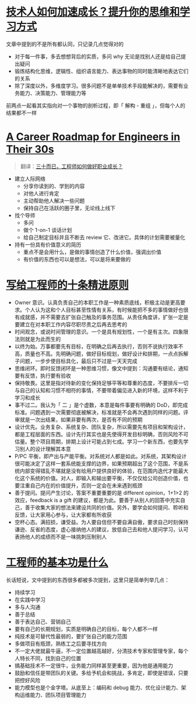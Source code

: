 # [技术人如何加速成长？提升你的思维和学习方式](https://mp.weixin.qq.com/s/EMZrnDRGCoIAloSFr1js5w)

文章中提到的不是所有都认同，只记录几点觉得对的

- 对于每一件事，多去想想背后的实质，多问 why 无论是找别人还是给自己提出疑问
- 锻炼结构化思维，逻辑性、组织语言能力、表达事物的同时能清晰地表达它们的关系
- 除了深度以外，多维度学习。很多问题不是单单技术手段能解决的，需要有业务能力、决策能力、管理能力等

前两点一起看其实指向对一个事物的剖析过程，即「 解构 - 重组 」，但每个人的结果都不一样

# [A Career Roadmap for Engineers in Their 30s](https://medium.com/swlh/a-career-roadmap-for-engineers-in-their-30s-b478117c5922)

> 翻译：[三十而已，工程师如何做好职业成长？](https://mp.weixin.qq.com/s/Bh9ZAeUr7nThOzoVlIDwzQ)

- 建立人际网络
    - 分享你读到的、学到的内容
    - 对他人进行肯定
    - 主动帮助他人解决一些问题
    - 保持自己在活跃的圈子里，无论线上线下
- 找个导师
    - 多问
    - 做个 1-on-1 谈话计划
    - 给自己制定目标并且不断去 review 它、改进它。具体的计划需要被量化
- 持有一份具有价值意义的简历
    - 重点不是会用什么，是做的事情创造了什么价值，强调出价值
    - 有价值的东西也可以是想法，可以是将来要做的

# [写给工程师的十条精进原则](https://tech.meituan.com/2018/08/16/10-principles-for-engineers.html)

- Owner 意识。认真负责自己的本职工作是一种素质底线，积极主动是更高要求。个人认为这和个人目标甚至性情有关系，有时候能把不多的事情做好也很有成就感，并不需要去扩张自己触及的事务范围。从责任角度讲，扩张一定是要建立在对本职工作内容尽职尽责之后再去思考的
- 时间观念，或说时间管理的意识。一个是具有规划性，一个是有主次。四象限法则就是为此而生的
- 以终为始。万事都要先有目标，在明确之后再去执行，否则不说执行效率不高，质量也不高。先明确问题，做好目标规划，做好设计和排期，一点点拆解子问题，一步步使目标具化，最后只不过是一天天完成
- 思维闭环。即时反馈闭环是一种思维习惯，像文中提到：沟通要有结论，通知要有反馈，执行要有验收
- 保持敬畏。这里是指对待新的变化保持足够平等和尊重的态度，不要排斥一切与自己的认知和习惯不相符的事情，不要带着偏见进入新的环境，这样不利于学习和成长
- 事不过二。我认为「 二 」是个虚数，本意是每件事要有明确的 DoD，即完成标准。问题遇到一次需要彻底被解决，标准就是不会再次遇到同样的问题。评审就是一次出结果，如果非要有两次，是否有不同的预期
- 设计优先。业务复杂、系统复杂、团队复杂，所以需要先有项目和架构设计，都是工程层面的东西。设计先行其实也是先使得开发目标明确，否则风险不可估量。整个项目周期，排期上设计可能占到七成。学习一个新东西，也要先学习别人的设计理解其本意
- P/PC 平衡，即产出与产能平衡。对系统对人都是如此。对系统，其架构设计很可能决定了这样一套系统能支撑的边界，如果预期超出了这个范围，不是系统内部变得错乱不堪就是没有给用户提供良好的体验，在范围内迭代才能最大化这个系统的价值。对人，即输入和输出要平衡，不仅仅给公司创造价值，也要注重自己内在的价值提升，否则一定会在未来遇到瓶颈
- 善于提问。提问产生讨论，答案不重要重要的是 different opinion，1+1>2 的效应，feedback is a gift 的建议，都是为此。要善于从别人的回答中充实自己，善于收集大家的想法来建设共同的价值。另外，要学会如何提问、聆听和反馈，让大家用心参与，让大家都有所收获
- 空杯心态。满招损，谦受益。为人要自信但不要自满自傲，要求自己时刻保持谦逊、反省的态度，虚心接纳他人的建议，放低自己去和他人提问学习，认可表扬他人的成绩而不是一味挑刺压制别人

# [工程师的基本功是什么](https://mp.weixin.qq.com/s/DwDzOcQZIK9vd6FQTyuIWQ)

长话短说，文中提到的东西很多都被多次提到，这里只是简单列举几点：

- 持续学习
- 在实践中学习
- 多与人沟通
- 善于总结
- 善于表达自己、营销自己
- 要有自己的长期规划，实质是明确自己的目标，每个人都不一样
- 纯技术是可替代性最弱的，要扩张自己的能力范围
- 多做项目有瓶颈，熟练工之后要寻找方向
- 不一定大佬就最牛逼，不一定位置越高越好，分清技术专家和管理专家，每个人特长不同，找到自己的位置
- 搞基础技术不一定很牛，业务能力同样甚至更重要，因为他是通用能力
- 鼓励和信任是带团队的关键。多给予机会和挑战，多肯定，即使是错误，只要把控好风险
- 能力模型也是个金字塔。从底至上：编码和 debug 能力、优化设计能力、架构运维能力、团队项目管理能力
